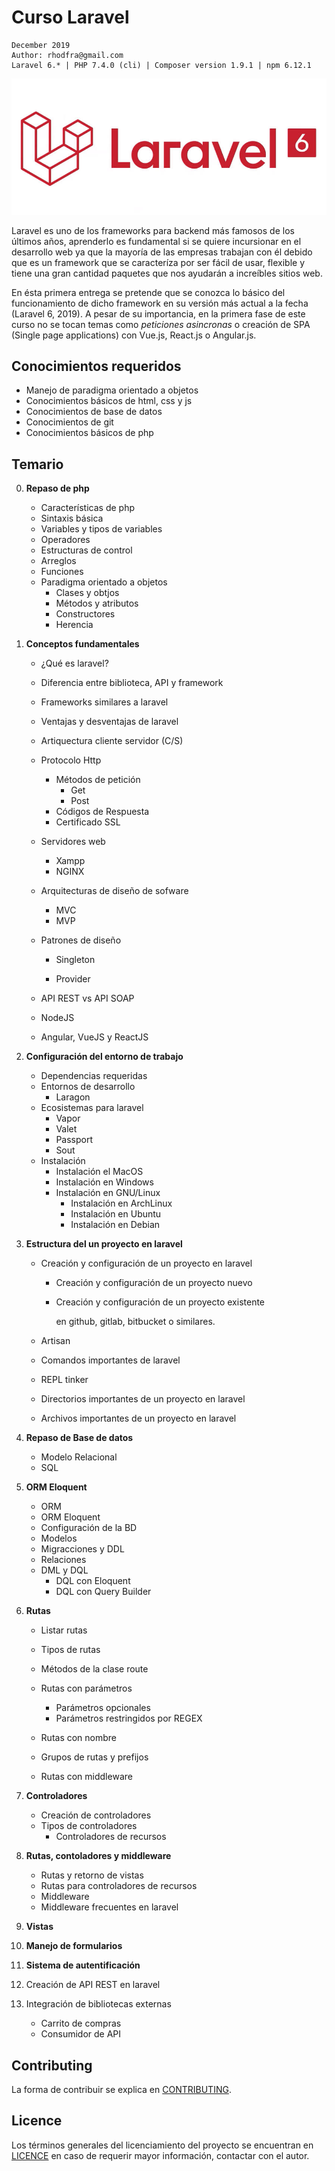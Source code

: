 # Curso Laravel 

```shell
December 2019
Author: rhodfra@gmail.com
Laravel 6.* | PHP 7.4.0 (cli) | Composer version 1.9.1 | npm 6.12.1
```
<p align="center">
    <img src="img/cover.jpg" alt=cover>
</p>

Laravel es uno de los frameworks para backend más famosos de los últimos años, aprenderlo es fundamental si se quiere incursionar en el desarrollo web ya que la mayoría de las empresas trabajan con él debido que es un framework que se caracteríza por ser fácil de usar, flexible y tiene una gran cantidad paquetes que nos ayudarán a increíbles sitios web.

En ésta primera entrega se pretende que se conozca lo básico del funcionamiento de dicho framework en su versión más actual a la fecha (Laravel 6, 2019).  A pesar de su importancia, en la primera fase de este curso no se tocan temas como *peticiones asincronas* o creación de SPA (Single page applications) con Vue.js, React.js o Angular.js.

## Conocimientos requeridos

* Manejo de paradigma orientado a objetos
* Conocimientos básicos de html, css y js
* Conocimientos de base de datos
* Conocimientos de git
* Conocimientos básicos de php

## Temario

0. **Repaso de php**

   * Características de php
   * Sintaxis básica
   * Variables y tipos de variables
   * Operadores
   * Estructuras de control
   * Arreglos
   * Funciones
   * Paradigma orientado a objetos
     * Clases y obtjos
     * Métodos y atributos
     * Constructores
     * Herencia

1. **Conceptos fundamentales**

   * ¿Qué es laravel?

   * Diferencia entre biblioteca, API y framework

   * Frameworks similares a laravel

   * Ventajas y desventajas de laravel

   * Artiquectura cliente servidor (C/S)

   * Protocolo Http

     * Métodos de petición
       * Get
       * Post
     * Códigos de Respuesta
     * Certificado SSL

   * Servidores web

     * Xampp
     * NGINX

   * Arquitecturas de diseño de sofware

     * MVC
     * MVP

   * Patrones de diseño

     * Singleton

     * Provider

       <!-- Incluir más patrones de diseño que se usan en laravel -->

   * API REST vs API SOAP

   * NodeJS

   * Angular, VueJS y ReactJS

2. **Configuración del entorno de trabajo**

   * Dependencias requeridas
   * Entornos de desarrollo 
     * Laragon
   * Ecosistemas para laravel
     * Vapor
     * Valet
     * Passport
     * Sout
   * Instalación
     * Instalación el MacOS
     * Instalación en Windows
     * Instalación en GNU/Linux
       * Instalación en ArchLinux
       * Instalación en Ubuntu
       * Instalación en Debian

3. **Estructura del un proyecto en laravel**

   * Creación y configuración de un proyecto en laravel
     * Creación  y configuración de un proyecto nuevo 

     * Creación y configuración de un proyecto existente 

       en github, gitlab, bitbucket o similares.

   * Artisan

   * Comandos importantes de laravel

   * REPL tinker

   * Directorios importantes de un proyecto en laravel

   * Archivos importantes de un proyecto en laravel

4. **Repaso de Base de datos**

   * Modelo Relacional
   * SQL

5. **ORM Eloquent** 

   * ORM
   * ORM Eloquent
   * Configuración de la BD
   * Modelos
   * Migracciones y DDL
   * Relaciones
   * DML y DQL
     * DQL con Eloquent
     * DQL con Query Builder

6. **Rutas**

   * Listar rutas
   * Tipos de rutas

   * Métodos de la clase route
   * Rutas con parámetros
     * Parámetros opcionales
     * Parámetros restringidos por REGEX
   * Rutas con nombre
   * Grupos de rutas y prefijos
   * Rutas con middleware

7. **Controladores**

   * Creación de controladores
   * Tipos de controladores
     * Controladores de recursos

8. **Rutas, contoladores y middleware**

   * Rutas y retorno de vistas
   * Rutas para controladores de recursos
   * Middleware
   * Middleware frecuentes en laravel

9. **Vistas**

10. **Manejo de formularios**

11. **Sistema de autentificación**

12. Creación de API REST en laravel

13. Integración de bibliotecas externas

    * Carrito de compras
    * Consumidor de API

## Contributing 

La forma de contribuir se explica en [CONTRIBUTING](CONTRIBUTING).

## Licence 

Los términos generales del licenciamiento del proyecto se encuentran en [LICENCE](LICENSE) en caso de 
requerir mayor información, contactar con el autor.